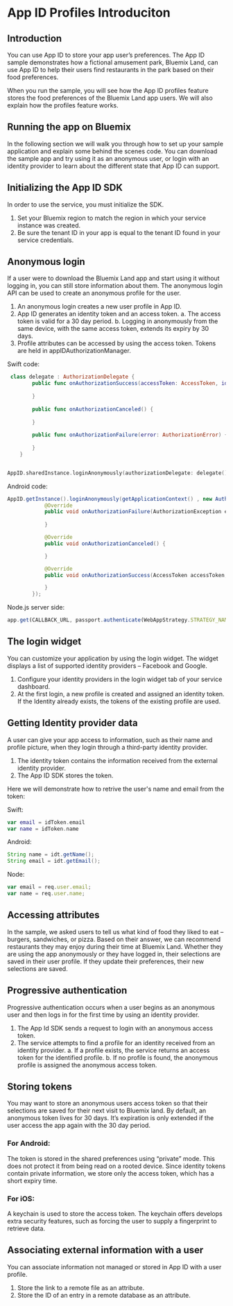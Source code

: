 # App ID Profiles Introduciton

## Introduction
You can use App ID to store your app user’s preferences. The App ID sample demonstrates how a fictional amusement park, Bluemix Land, can use App ID to help their users find restaurants in the park based on their food preferences.

When you run the sample, you will see how the App ID profiles feature stores the food preferences of the Bluemix Land app users. We will also explain how the profiles feature works.

## Running the app on Bluemix


In the following section we will walk you through how to set up your sample application and explain some behind the scenes code. You can download the sample app and try using it as an anonymous user, or login with an identity provider to learn about the different state that App ID can support.




## Initializing the App ID SDK

In order to use the service, you must initialize the SDK. 

1.	Set your Bluemix region to match the region in which your service instance was created.
2.	Be sure the tenant ID in your app is equal to the tenant ID found in your service credentials. 

## Anonymous login

If a user were to download the Bluemix Land app and start using it without logging in, you can still store information about them. The anonymous login API can be used to create an anonymous profile for the user.

1.	An anonymous login creates a new user profile in App ID.
2.	App ID generates an identity token and an access token.
  a.	The access token is valid for a 30 day period.
  b.	Logging in anonymously from the same device, with the same access token, extends its expiry by 30 days.
3.	Profile attributes can be accessed by using the access token. Tokens are held in appIDAuthorizationManager.

Swift code:
```swift
 class delegate : AuthorizationDelegate {
        public func onAuthorizationSuccess(accessToken: AccessToken, identityToken: IdentityToken, response:Response?) {
          
        }
        
        public func onAuthorizationCanceled() {
           
        }
        
        public func onAuthorizationFailure(error: AuthorizationError) {
       
        }
    }


AppID.sharedInstance.loginAnonymously(authorizationDelegate: delegate())
```

Android code:
```java
AppID.getInstance().loginAnonymously(getApplicationContext() , new AuthorizationListener() {
            @Override
            public void onAuthorizationFailure(AuthorizationException e) {
                
            }

            @Override
            public void onAuthorizationCanceled() {

            }

            @Override
            public void onAuthorizationSuccess(AccessToken accessToken, IdentityToken identityToken) {

            }
        });
```

Node.js server side:
```javascript
app.get(CALLBACK_URL, passport.authenticate(WebAppStrategy.STRATEGY_NAME, {allowAnonymousLogin: true}));
```

## The login widget

You can customize your application by using the login widget. The widget displays a list of supported identity providers – Facebook and Google.


1.	Configure your identity providers in the login widget tab of your service dashboard. 
2.	At the first login, a new profile is created and assigned an identity token. If the Identity already exists, the tokens of the existing profile are used.


## Getting Identity provider data

A user can give your app access to information, such as their name and profile picture, when they login through a third-party identity provider.


1.	The identity token contains the information received from the external identity provider.
2.	The App ID SDK stores the token.

Here we will demonstrate how to retrive the user's name and email from the token:

Swift:
```swift
var email = idToken.email
var name = idToken.name
```
Android:
```java
String name = idt.getName();
String email = idt.getEmail();
```
Node:
```javascript
var email = req.user.email;
var name = req.user.name;
```

## Accessing attributes

In the sample, we asked users to tell us what kind of food they liked to eat – burgers, sandwiches, or pizza. Based on their answer, we can recommend restaurants they may enjoy during their time at Bluemix Land. Whether they are using the app anonymously or they have logged in, their selections are saved in their user profile. If they update their preferences, their new selections are saved.

## Progressive authentication

Progressive authentication occurs when a user begins as an anonymous user and then logs in for the first time by using an identity provider.

1.	The App Id SDK sends a request to login with an anonymous access token.
2.	The service attempts to find a profile for an identity received from an identity provider.
a.	If a profile exists, the service returns an access token for the identified profile.
b.	If no profile is found, the anonymous profile is assigned the anonymous access token.




## Storing tokens

You may want to store an anonymous users access token so that their selections are saved for their next visit to Bluemix land. By default, an anonymous token lives for 30 days. It’s expiration is only extended if the user access the app again with the 30 day period.

### For Android:

The token is stored in the shared preferences using “private” mode. This does not protect it from being read on a rooted device. Since identity tokens contain private information, we store only the access token, which has a short expiry time.

### For iOS:

A keychain is used to store the access token. The keychain offers develops extra security features, such as forcing the user to supply a fingerprint to retrieve data.


## Associating external information with a user

You can associate information not managed or stored in App ID with a user profile.

1.	Store the link to a remote file as an attribute.
2.	Store the ID of an entry in a remote database as an attribute.
